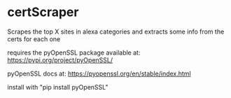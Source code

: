 # certScraper

Scrapes the top X sites in alexa categories and extracts some info from the certs for each one


requires the pyOpenSSL package available at: https://pypi.org/project/pyOpenSSL/

pyOpenSSL docs at: https://pyopenssl.org/en/stable/index.html

install with "pip install pyOpenSSL"
